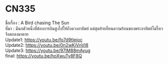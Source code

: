 # CN335
ชื่อเรื่อง : A Bird chasing The Sun <br>
ที่มา : มีนกตัวหนึ่งที่ต้องการบินสูงไปให้ถึงดวงอาทิตย์ แต่สุดท้ายก็ทนความร้อนของพระอาทิตย์ไม่ไหว จึงตกลงมาตาย <br>
Update1: https://youtu.be/fo7d9tlejoc <br>
Update2: https://youtu.be/0n2wKiVnVl8 <br>
Update3: https://youtu.be/97lM88mAyug <br>
final:  https://youtu.be/hoXwuTy8F8Q
